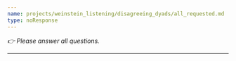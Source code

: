```yaml
---
name: projects/weinstein_listening/disagreeing_dyads/all_requested.md
type: noResponse
---
```


_👉 Please answer all questions._

---
